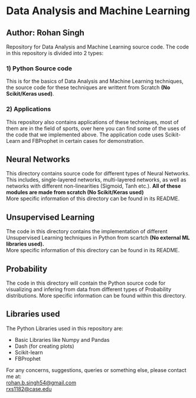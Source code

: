 # Data Analysis and Machine Learning
## Author: Rohan Singh
Repository for Data Analysis and Machine Learning source code. The code in this repository is divided into 2 types:
### 1) Python Source code
This is for the basics of Data Analysis and Machine Learning techniques, the source code for these techniques are writtent from Scratch **(No Scikit/Keras used)**.  
### 2) Applications  
This repository also contains applications of these techniques, most of them are in the field of sports, over here you can find some of the uses of the code that we implemented above. The application code uses Scikit-Learn and FBProphet in certain cases for demonstration. 

## Neural Networks
This directory contains source code for different types of Neural Networks. This includes, single-layered networks, multi-layered networks, as well as networks with different non-linearities (Sigmoid, Tanh etc.). **All of these modules are made from scratch (No Scikit/Keras used)**  
More specific information of this directory can be found in its README.  

## Unsupervised Learning  
The code in this directory contains the implementation of different Unsupervised Learning techniques in Python from scartch **(No external ML libraries used).**  
More specific information of this directory can be found in its README.  

## Probability
The code in this directory will contain the Python source code for visualizing and infering from data from different types of Probability distributions. More specific information can be found within this directory.  

## Libraries used
The Python Libraries used in this repository are:  
  - Basic Libraries like Numpy and Pandas    
  - Dash (for creating plots)    
  - Scikit-learn  
  - FBProphet   
  

  
For any concerns, suggestions, queries or something else, please contact me at:  
rohan.b.singh54@gmail.com  
rxs1182@case.edu  
  
